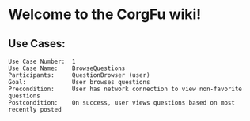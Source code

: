Welcome to the CorgFu wiki!
===========================

Use Cases:
----------
	Use Case Number:  1
	Use Case Name:    BrowseQuestions
	Participants:     QuestionBrowser (user)
	Goal:             User browses questions
	Precondition:	  User has network connection to view non-favorite questions
	Postcondition:	  On success, user views questions based on most recently posted
